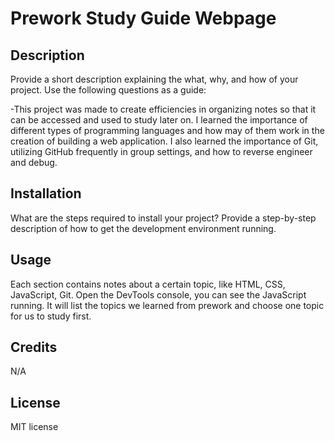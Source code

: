 # Prework Study Guide Webpage

## Description

Provide a short description explaining the what, why, and how of your project. Use the following questions as a guide:

-This project was made to create efficiencies in organizing notes so that it can be accessed and used to study later on. I learned the importance of different types of programming languages and how may of them work in the creation of building a web application. I also learned the importance of Git, utilizing GitHub frequently in group settings, and how to reverse engineer and debug. 

## Installation

What are the steps required to install your project? Provide a step-by-step description of how to get the development environment running.

## Usage

Each section contains notes about a certain topic, like HTML, CSS, JavaScript, Git. Open the DevTools console, you can see the JavaScript running. It will list the topics we learned from prework and choose one topic for us to study first. 

## Credits

N/A

## License

MIT license



